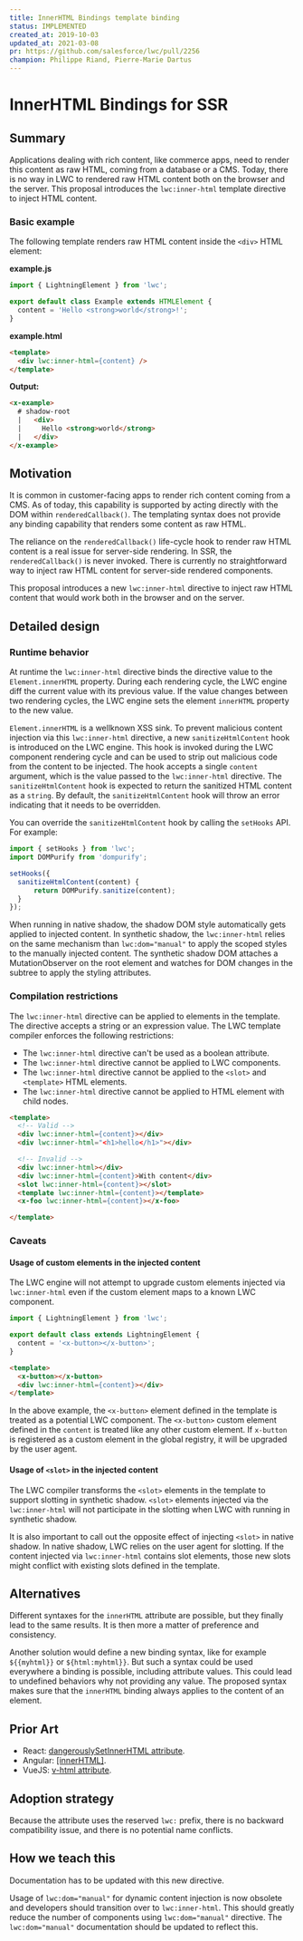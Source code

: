 ```yaml
---
title: InnerHTML Bindings template binding
status: IMPLEMENTED
created_at: 2019-10-03
updated_at: 2021-03-08
pr: https://github.com/salesforce/lwc/pull/2256
champion: Philippe Riand, Pierre-Marie Dartus
---
```


# InnerHTML Bindings for SSR

## Summary

Applications dealing with rich content, like commerce apps, need to render this content as raw HTML, coming from a database or a CMS. Today, there is no way in LWC to rendered raw HTML content both on the browser and the server. This proposal introduces the `lwc:inner-html` template directive to inject HTML content.

### Basic example

The following template renders raw HTML content inside the `<div>` HTML element:

**example.js**
```js
import { LightningElement } from 'lwc';

export default class Example extends HTMLElement {
  content = 'Hello <strong>world</strong>!';
}
```

**example.html**
```html
<template>
  <div lwc:inner-html={content} />
</template>
```

**Output:**

```html
<x-example>
  # shadow-root
  |   <div>
  |     Hello <strong>world</strong>
  |   </div>
</x-example>
```

## Motivation

It is common in customer-facing apps to render rich content coming from a CMS. As of today, this capability is supported by acting directly with the DOM within `renderedCallback()`. The templating syntax does not provide any binding capability that renders some content as raw HTML.

The reliance on the `renderedCallback()` life-cycle hook to render raw HTML content is a real issue for server-side rendering. In SSR, the `renderedCallback()` is never invoked. There is currently no straightforward way to inject raw HTML content for server-side rendered components.

This proposal introduces a new `lwc:inner-html` directive to inject raw HTML content that would work both in the browser and on the server.

## Detailed design

### Runtime behavior

At runtime the `lwc:inner-html` directive binds the directive value to the `Element.innerHTML` property. During each rendering cycle, the LWC engine diff the current value with its previous value. If the value changes between two rendering cycles, the LWC engine sets the element `innerHTML` property to the new value.

`Element.innerHTML` is a wellknown XSS sink. To prevent malicious content injection via this `lwc:inner-html` directive, a new `sanitizeHtmlContent` hook is introduced on the LWC engine. This hook is invoked during the LWC component rendering cycle and can be used to strip out malicious code from the content to be injected. The hook accepts a single `content` argument, which is the value passed to the `lwc:inner-html` directive. The `sanitizeHtmlContent` hook is expected to return the sanitized HTML content as a `string`. By default, the `sanitizeHtmlContent` hook will throw an error indicating that it needs to be overridden.

You can override the `sanitizeHtmlContent` hook by calling the `setHooks` API. For example:

```js
import { setHooks } from 'lwc';
import DOMPurify from 'dompurify';

setHooks({
  sanitizeHtmlContent(content) {
      return DOMPurify.sanitize(content);
  }
});
```

When running in native shadow, the shadow DOM style automatically gets applied to injected content. In synthetic shadow, the `lwc:inner-html` relies on the same mechanism than `lwc:dom="manual"` to apply the scoped styles to the manually injected content. The synthetic shadow DOM attaches a MutationObserver on the root element and watches for DOM changes in the subtree to apply the styling attributes.

### Compilation restrictions

The `lwc:inner-html` directive can be applied to elements in the template. The directive accepts a string or an expression value. The LWC template compiler enforces the following restrictions:

-   The `lwc:inner-html` directive can't be used as a boolean attribute.
-   The `lwc:inner-html` directive cannot be applied to LWC components.
-   The `lwc:inner-html` directive cannot be applied to the `<slot>` and `<template>` HTML elements.
-   The `lwc:inner-html` directive cannot be applied to HTML element with child nodes.

```html
<template>
  <!-- Valid -->
  <div lwc:inner-html={content}></div>
  <div lwc:inner-html="<h1>hello</h1>"></div>

  <!-- Invalid -->
  <div lwc:inner-html></div>
  <div lwc:inner-html={content}>With content</div>
  <slot lwc:inner-html={content}></slot>
  <template lwc:inner-html={content}></template>
  <x-foo lwc:inner-html={content}></x-foo>

</template>
```

### Caveats

#### Usage of custom elements in the injected content

The LWC engine will not attempt to upgrade custom elements injected via `lwc:inner-html` even if the custom element maps to a known LWC component.

```js
import { LightningElement } from 'lwc';

export default class extends LightningElement {
  content = '<x-button></x-button>';
}
```

```html
<template>
  <x-button></x-button>
  <div lwc:inner-html={content}></div>
</template>
```

In the above example, the `<x-button>` element defined in the template is treated as a potential LWC component. The `<x-button>` custom element defined in the `content` is treated like any other custom element. If `x-button` is registered as a custom element in the global registry, it will be upgraded by the user agent.

#### Usage of `<slot>` in the injected content

The LWC compiler transforms the `<slot>` elements in the template to support slotting in synthetic shadow. `<slot>` elements injected via the `lwc:inner-html` will not participate in the slotting when LWC with running in synthetic shadow.

It is also important to call out the opposite effect of injecting `<slot>` in native shadow. In native shadow, LWC relies on the user agent for slotting. If the content injected via `lwc:inner-html` contains slot elements, those new slots might conflict with existing slots defined in the template.

## Alternatives

Different syntaxes for the `innerHTML` attribute are possible, but they finally lead to the same results. It is then more a matter of preference and consistency.

Another solution would define a new binding syntax, like for example `${{myhtml}}` or `${html:myhtml}}`. But such a syntax could be used everywhere a binding is possible, including attribute values. This could lead to undefined behaviors why not providing any value. The proposed syntax makes sure that the `innerHTML` binding always applies to the content of an element.

## Prior Art

-   React: [dangerouslySetInnerHTML attribute](https://reactjs.org/docs/dom-elements.html#dangerouslysetinnerhtml).
-   Angular: [[innerHTML]](https://angular.io/guide/property-binding).
-   VueJS: [v-html attribute](https://vuejs.org/v2/guide/syntax.html#Raw-HTML).

## Adoption strategy

Because the attribute uses the reserved `lwc:` prefix, there is no backward compatibility issue, and there is no potential name conflicts.

## How we teach this

Documentation has to be updated with this new directive. 

Usage of `lwc:dom="manual"` for dynamic content injection is now obsolete and developers should transition over to `lwc:inner-html`. This should greatly reduce the number of components using `lwc:dom="manual"` directive. The `lwc:dom="manual"` documentation should be updated to reflect this. 
